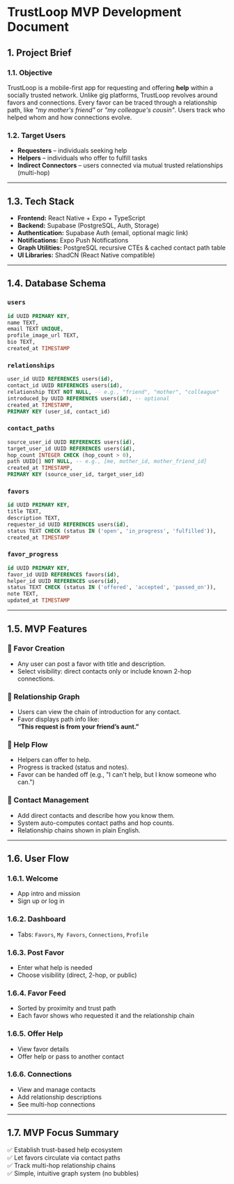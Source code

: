 # TrustLoop MVP Development Document

## 1. Project Brief

### 1.1. Objective
TrustLoop is a mobile-first app for requesting and offering **help** within a socially trusted network. Unlike gig platforms, TrustLoop revolves around favors and connections. Every favor can be traced through a relationship path, like *"my mother's friend"* or *"my colleague's cousin"*. Users track who helped whom and how connections evolve.

### 1.2. Target Users
- **Requesters** – individuals seeking help
- **Helpers** – individuals who offer to fulfill tasks
- **Indirect Connectors** – users connected via mutual trusted relationships (multi-hop)

---

## 1.3. Tech Stack

- **Frontend:** React Native + Expo + TypeScript  
- **Backend:** Supabase (PostgreSQL, Auth, Storage)  
- **Authentication:** Supabase Auth (email, optional magic link)  
- **Notifications:** Expo Push Notifications  
- **Graph Utilities:** PostgreSQL recursive CTEs & cached contact path table  
- **UI Libraries:** ShadCN (React Native compatible)

---

## 1.4. Database Schema

### `users`
```sql
id UUID PRIMARY KEY,
name TEXT,
email TEXT UNIQUE,
profile_image_url TEXT,
bio TEXT,
created_at TIMESTAMP
```

### `relationships`
```sql
user_id UUID REFERENCES users(id),
contact_id UUID REFERENCES users(id),
relationship TEXT NOT NULL, -- e.g., "friend", "mother", "colleague"
introduced_by UUID REFERENCES users(id), -- optional
created_at TIMESTAMP,
PRIMARY KEY (user_id, contact_id)
```

### `contact_paths`
```sql
source_user_id UUID REFERENCES users(id),
target_user_id UUID REFERENCES users(id),
hop_count INTEGER CHECK (hop_count > 0),
path UUID[] NOT NULL, -- e.g., [me, mother_id, mother_friend_id]
created_at TIMESTAMP,
PRIMARY KEY (source_user_id, target_user_id)
```

### `favors`
```sql
id UUID PRIMARY KEY,
title TEXT,
description TEXT,
requester_id UUID REFERENCES users(id),
status TEXT CHECK (status IN ('open', 'in_progress', 'fulfilled')),
created_at TIMESTAMP
```

### `favor_progress`
```sql
id UUID PRIMARY KEY,
favor_id UUID REFERENCES favors(id),
helper_id UUID REFERENCES users(id),
status TEXT CHECK (status IN ('offered', 'accepted', 'passed_on')),
note TEXT,
updated_at TIMESTAMP
```

---

## 1.5. MVP Features

### 🔹 Favor Creation
- Any user can post a favor with title and description.
- Select visibility: direct contacts only or include known 2-hop connections.

### 🔹 Relationship Graph
- Users can view the chain of introduction for any contact.
- Favor displays path info like:  
  **“This request is from your friend’s aunt.”**

### 🔹 Help Flow
- Helpers can offer to help.
- Progress is tracked (status and notes).
- Favor can be handed off (e.g., "I can't help, but I know someone who can.")

### 🔹 Contact Management
- Add direct contacts and describe how you know them.
- System auto-computes contact paths and hop counts.
- Relationship chains shown in plain English.

---

## 1.6. User Flow

### 1.6.1. Welcome
- App intro and mission
- Sign up or log in

### 1.6.2. Dashboard
- Tabs: `Favors`, `My Favors`, `Connections`, `Profile`

### 1.6.3. Post Favor
- Enter what help is needed
- Choose visibility (direct, 2-hop, or public)

### 1.6.4. Favor Feed
- Sorted by proximity and trust path
- Each favor shows who requested it and the relationship chain

### 1.6.5. Offer Help
- View favor details
- Offer help or pass to another contact

### 1.6.6. Connections
- View and manage contacts
- Add relationship descriptions
- See multi-hop connections

---

## 1.7. MVP Focus Summary

✅ Establish trust-based help ecosystem  
✅ Let favors circulate via contact paths  
✅ Track multi-hop relationship chains  
✅ Simple, intuitive graph system (no bubbles)